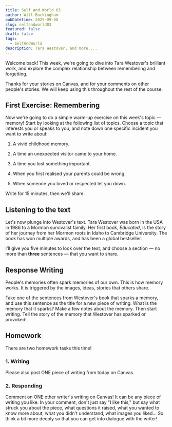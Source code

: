 ```yaml
---
title: Self and World 03
author: Will Buckingham
pubDatetime: 2025-09-08
slug: selfandworld03
featured: false
draft: false
tags:
  - SelfAndWorld
description: Tara Westover, and more....
---
```

Welcome back! This week, we're going to dive into Tara Westover's brilliant work, and explore the complex relationship between remembering and forgetting.

Thanks for your stories on Canvas, and for your comments on other people's stories. We will keep using this throughout the rest of the course.

## First Exercise: Remembering

Now we're going to do a simple warm-up exercise on this week's topic — memory! Start by looking at the following list of topics. Choose a topic that interests you or speaks to you, and note down one specific incident you want to write about:

1.  A vivid childhood memory.
    
2.  A time an unexpected visitor came to your home.
    
3.  A time you lost something important.
    
4.  When you first realised your parents could be wrong.
    
5.  When someone you loved or respected let you down.
    

Write for 15 minutes, then we'll share.

## Listening to the text

Let's now plunge into Westover's text. Tara Westover was born in the USA in 1986 to a Mormon survivalist family. Her first book, _Educated_, is the story of her journey from her Mormon roots in Idaho to Cambridge University. The book has won multiple awards, and has been a global bestseller.

I'll give you five minutes to look over the text, and choose a section — no more than **three** sentences — that you want to share.

## Response Writing

People's memories often spark memories of our own. This is how memory works. It is triggered by the images, ideas, stories that others share.

Take one of the sentences from Westover's book that sparks a memory, and use this sentence as the title for a new piece of writing. What is the memory that it sparks? Make a few notes about the memory. Then start writing. Tell the story of the memory that Westover has sparked or provoked!

## Homework

There are two homework tasks this time!

### 1\. Writing

Please also post ONE piece of writing from today on Canvas.

### 2\. Responding

Comment on ONE other writer's writing on Canvas! It can be any piece of writing you like. In your comment, don't just say "I like this," but say what struck you about the piece, what questions it raised, what you wanted to know more about, what you didn't understand, what images you liked... So think a bit more deeply so that you can get into dialogue with the writer!